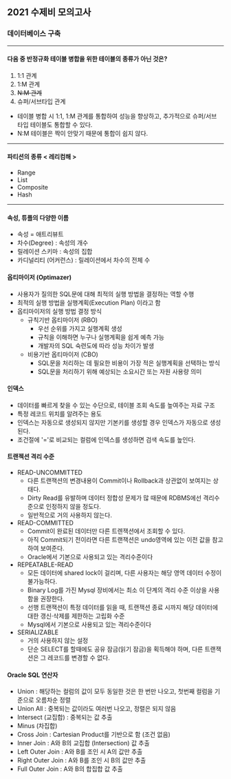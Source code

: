 ## 2021 수제비 모의고사

### 데이터베이스 구축
<hr/>

####  다음 중 반정규화 테이블 병합을 위한 테이블의 종류가 아닌 것은?
1. 1:1 관계 
2. 1:M 관계
3. ~~N:M 관계~~
4. 슈퍼/서브타입 관계

- 테이블 병합 시 1:1, 1:M 관계를 통합하여 성능을 향상하고, 추가적으로 슈퍼/서브 타입 테이블도 통합할 수 있다. 
- N:M 테이블은 짝이 안맞기 때문에 통합이 쉽지 않다.
<hr/>

#### 파티션의 종류 < 레리컴해 >
- Range
- List
- Composite
- Hash
<hr/>

#### 속성, 튜플의 다양한 이름
- 속성 = 애트리뷰트
- 차수(Degree) : 속성의 개수
- 릴레이션 스키마 : 속성의 집합
- 카디널리티 (어커런스) : 릴레이션에서 차수의 전체 수

#### 옵티마이저 (Optimazer)
- 사용자가 질의한 SQL문에 대해 최적의 실행 방법을 결정하는 역할 수행
- 최적의 실행 방법을 실행계획(Execution Plan) 이라고 함
- 옵티마이저의 실행 방법 결정 방식
  - 규칙기반 옵티마이저 (RBO)
    - 우선 순위를 가지고 실행계획 생성
    - 규칙을 이해하면 누구나 실행계획을 쉽게 예측 가능
    -  개발자의 SQL 숙련도에 따라 성능 차이가 발생
  - 비용기반 옵티마이저 (CBO) 
    - SQL문을 처리하는 데 필요한 비용이 가장 적은 실행계획을 선택하는 방식
    - SQL문을 처리하기 위해 예상되는 소요시간 또는 자원 사용량 의미

#### 인덱스
- 데이터를 빠르게 찾을 수 있는 수단으로, 테이블 조회 속도를 높여주는 자료 구조
- 특정 레코드 위치를 알려주는 용도
- 인덱스는 자동으로 생성되지 않지만 기본키를 생성할 경우 인덱스가 자동으로 생성된다.
- 조건절에 '='로 비교되는 컬럼에 인덱스를 생성하면 검색 속도를 높인다.

#### 트랜젝션 격리 수준
- READ-UNCOMMITTED 
  - 다른 트랜잭션의 변경내용이 Commit이나 Rollback과 상관없이 보여지는 상태다. 
  - Dirty Read를 유발하며 데이터 정합성 문제가 많 때문에 RDBMS에선 격리수준으로 인정하지 않을 정도다. 
  - 일반적으로 거의 사용하지 않는다.
- READ-COMMITTED
  - Commit이 완료된 데이터만 다른 트렌잭션에서 조회할 수 있다. 
  - 아직 Commit되기 전이라면 다른 트랜잭션은 undo영역에 있는 이전 값을 참고하여 보여준다.
  - Oracle에서 기본으로 사용되고 있는 격리수준이다
- REPEATABLE-READ
  - 모든 데이터에 shared lock이 걸리며, 다른 사용자는 해당 영역 데이터 수정이 불가능하다.
  - Binary Log를 가진 Mysql 장비에서는 최소 이 단계의 격리 수준 이상을 사용함을 권장한다.
  - 선행 트랜잭션이 특정 데이터를 읽을 때, 트랜잭션 종료 시까지 해당 데이터에 대한 갱신·삭제를 제한하는 고립화 수준
  - Mysql에서 기본으로 사용되고 있는 격리수준이다
- SERIALIZABLE
  - 거의 사용하지 않는 설정
  - 단순 SELECT를 할때에도 공유 잠금(읽기 잠금)을 획득해야 하며, 다른 트랜잭션은 그 레코드를 변경할 수 없다.

#### Oracle SQL 연산자
- Union : 해당하는 컬럼의 값이 모두 동일한 것은 한 번만 나오고, 첫번째 컬럼을 기준으로 오름차순 정렬
- Union All : 중복되는 값이라도 여러번 나오고, 정렬은 되지 않음
- Intersect (교집합) : 중복되는 값 추출
- Minus (차집합)
- Cross Join : Cartesian Product를 기반으로 함 (조건 없음)
- Inner Join : A와 B의 교집합 (Intersection) 값 추출
- Left Outer Join : A와 B를 조인 시 A의 값만 추출
- Right Outer Join : A와 B를 조인 시 B의 값만 추출
- Full Outer Join : A와 B의 합집합 값 추출










